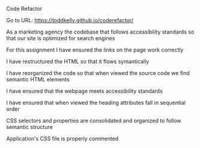 Code Refactor

Go to URL: https://toddkelly.github.io/coderefactor/

As a marketing agency the codebase that follows accessibility standards so that our site is optimized for search engines

For this assignment I have ensured the links on the page work correctly

I have restructured the HTML so that it flows symantically

I have reorganized the code so that when viewed the source code we find semantic HTML elements

I have ensured that the webpage meets accessibility standards

I have ensured that when viewed the heading attributes fall in sequential order

CSS selectors and properties are consolidated and organized to follow semantic structure

Application's CSS file is properly commented
